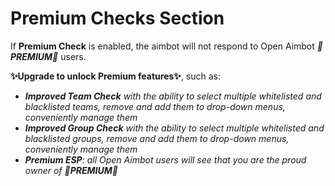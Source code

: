 # Premium Checks Section

If **Premium Check** is enabled, the aimbot will not respond to Open Aimbot ***💫PREMIUM💫*** users.

**✨Upgrade to unlock Premium features✨**, such as:
- ***Improved Team Check** with the ability to select multiple whitelisted and blacklisted teams, remove and add them to drop-down menus, conveniently manage them*
- ***Improved Group Check** with the ability to select multiple whitelisted and blacklisted groups, remove and add them to drop-down menus, conveniently manage them*
- ***Premium ESP**: all Open Aimbot users will see that you are the proud owner of **💫PREMIUM💫***